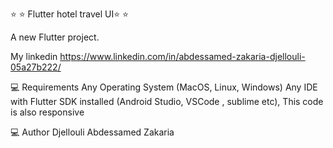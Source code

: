 ⭐️ ⭐️ Flutter hotel travel UI⭐️ ⭐️

A new Flutter project.


My linkedin https://www.linkedin.com/in/abdessamed-zakaria-djellouli-05a27b222/

💻 Requirements Any Operating System (MacOS, Linux, Windows) Any IDE with Flutter SDK installed (Android Studio, VSCode , sublime etc), This code is also responsive

💻 Author Djellouli Abdessamed Zakaria
